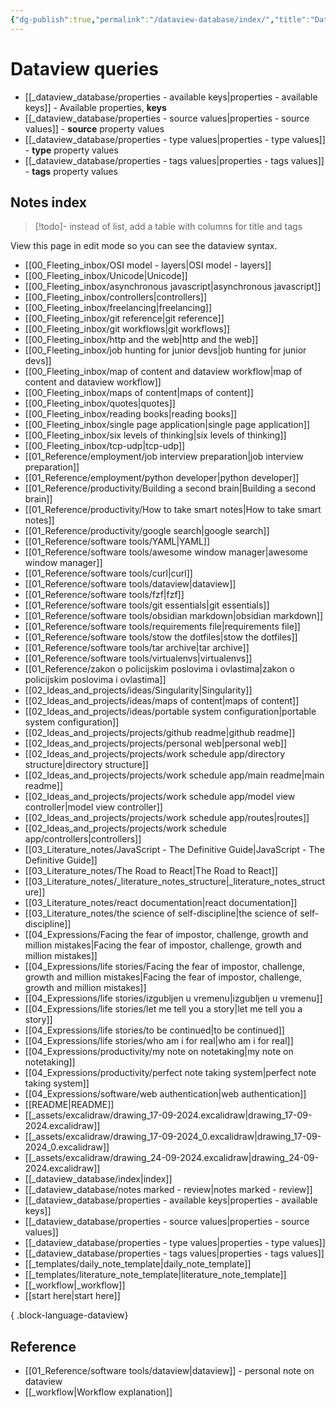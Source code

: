 ```yaml
---
{"dg-publish":true,"permalink":"/dataview-database/index/","title":"Dataview queries","tags":["dataview","index"]}
---
```



# Dataview queries

- [[_dataview_database/properties - available keys\|properties - available keys]] - Available properties, **keys**
- [[_dataview_database/properties - source values\|properties - source values]] - **source** property values
- [[_dataview_database/properties - type values\|properties - type values]] - **type** property values
- [[_dataview_database/properties - tags values\|properties - tags values]] - **tags** property values

## Notes index

>[!todo]-
>instead of list, add a table with columns for title and tags
>

View this page in edit mode so you can see the dataview syntax.

- [[00_Fleeting_inbox/OSI model - layers\|OSI model - layers]]
- [[00_Fleeting_inbox/Unicode\|Unicode]]
- [[00_Fleeting_inbox/asynchronous javascript\|asynchronous javascript]]
- [[00_Fleeting_inbox/controllers\|controllers]]
- [[00_Fleeting_inbox/freelancing\|freelancing]]
- [[00_Fleeting_inbox/git reference\|git reference]]
- [[00_Fleeting_inbox/git workflows\|git workflows]]
- [[00_Fleeting_inbox/http and the web\|http and the web]]
- [[00_Fleeting_inbox/job hunting for junior devs\|job hunting for junior devs]]
- [[00_Fleeting_inbox/map of content and dataview workflow\|map of content and dataview workflow]]
- [[00_Fleeting_inbox/maps of content\|maps of content]]
- [[00_Fleeting_inbox/quotes\|quotes]]
- [[00_Fleeting_inbox/reading books\|reading books]]
- [[00_Fleeting_inbox/single page application\|single page application]]
- [[00_Fleeting_inbox/six levels of thinking\|six levels of thinking]]
- [[00_Fleeting_inbox/tcp-udp\|tcp-udp]]
- [[01_Reference/employment/job interview preparation\|job interview preparation]]
- [[01_Reference/employment/python developer\|python developer]]
- [[01_Reference/productivity/Building a second brain\|Building a second brain]]
- [[01_Reference/productivity/How to take smart notes\|How to take smart notes]]
- [[01_Reference/productivity/google search\|google search]]
- [[01_Reference/software tools/YAML\|YAML]]
- [[01_Reference/software tools/awesome window manager\|awesome window manager]]
- [[01_Reference/software tools/curl\|curl]]
- [[01_Reference/software tools/dataview\|dataview]]
- [[01_Reference/software tools/fzf\|fzf]]
- [[01_Reference/software tools/git essentials\|git essentials]]
- [[01_Reference/software tools/obsidian markdown\|obsidian markdown]]
- [[01_Reference/software tools/requirements file\|requirements file]]
- [[01_Reference/software tools/stow the dotfiles\|stow the dotfiles]]
- [[01_Reference/software tools/tar archive\|tar archive]]
- [[01_Reference/software tools/virtualenvs\|virtualenvs]]
- [[01_Reference/zakon o policijskim poslovima i ovlastima\|zakon o policijskim poslovima i ovlastima]]
- [[02_Ideas_and_projects/ideas/Singularity\|Singularity]]
- [[02_Ideas_and_projects/ideas/maps of content\|maps of content]]
- [[02_Ideas_and_projects/ideas/portable system configuration\|portable system configuration]]
- [[02_Ideas_and_projects/projects/github readme\|github readme]]
- [[02_Ideas_and_projects/projects/personal web\|personal web]]
- [[02_Ideas_and_projects/projects/work schedule app/directory structure\|directory structure]]
- [[02_Ideas_and_projects/projects/work schedule app/main readme\|main readme]]
- [[02_Ideas_and_projects/projects/work schedule app/model view controller\|model view controller]]
- [[02_Ideas_and_projects/projects/work schedule app/routes\|routes]]
- [[02_Ideas_and_projects/projects/work schedule app/controllers\|controllers]]
- [[03_Literature_notes/JavaScript - The Definitive Guide\|JavaScript - The Definitive Guide]]
- [[03_Literature_notes/The Road to React\|The Road to React]]
- [[03_Literature_notes/_literature_notes_structure\|_literature_notes_structure]]
- [[03_Literature_notes/react documentation\|react documentation]]
- [[03_Literature_notes/the science of self-discipline\|the science of self-discipline]]
- [[04_Expressions/Facing the fear of impostor, challenge, growth and million mistakes\|Facing the fear of impostor, challenge, growth and million mistakes]]
- [[04_Expressions/life stories/Facing the fear of impostor, challenge, growth and million mistakes\|Facing the fear of impostor, challenge, growth and million mistakes]]
- [[04_Expressions/life stories/izgubljen u vremenu\|izgubljen u vremenu]]
- [[04_Expressions/life stories/let me tell you a story\|let me tell you a story]]
- [[04_Expressions/life stories/to be continued\|to be continued]]
- [[04_Expressions/life stories/who am i for real\|who am i for real]]
- [[04_Expressions/productivity/my note on notetaking\|my note on notetaking]]
- [[04_Expressions/productivity/perfect note taking system\|perfect note taking system]]
- [[04_Expressions/software/web authentication\|web authentication]]
- [[README\|README]]
- [[_assets/excalidraw/drawing_17-09-2024.excalidraw\|drawing_17-09-2024.excalidraw]]
- [[_assets/excalidraw/drawing_17-09-2024_0.excalidraw\|drawing_17-09-2024_0.excalidraw]]
- [[_assets/excalidraw/drawing_24-09-2024.excalidraw\|drawing_24-09-2024.excalidraw]]
- [[_dataview_database/index\|index]]
- [[_dataview_database/notes marked - review\|notes marked - review]]
- [[_dataview_database/properties - available keys\|properties - available keys]]
- [[_dataview_database/properties - source values\|properties - source values]]
- [[_dataview_database/properties - type values\|properties - type values]]
- [[_dataview_database/properties - tags values\|properties - tags values]]
- [[_templates/daily_note_template\|daily_note_template]]
- [[_templates/literature_note_template\|literature_note_template]]
- [[_workflow\|_workflow]]
- [[start here\|start here]]

{ .block-language-dataview}

## Reference

- [[01_Reference/software tools/dataview\|dataview]] - personal note on dataview
- [[_workflow\|Workflow explanation]]

